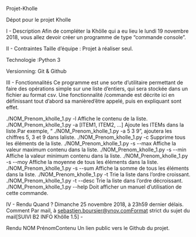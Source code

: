 Projet-Kholle

Dépot pour le projet Kholle

I - Description
Afin de compléter la Khôlle qui a eu lieu le lundi 19 novembre 2018, vous allez devoir créer un programme de type “commande console”.

II - Contraintes
Taille d’équipe : Projet à réaliser seul.

Technologie :Python 3

Versionning: Git & Github

III - Fonctionnalités
Ce programme est une sorte d’utilitaire permettant de faire des opérations simple sur une liste d’entiers, qui sera stockée dans un fichier au format csv.
Une fonctionnalité /commande est décrite ici en définissant tout d’abord sa manièred’être appelé, puis en expliquant sont effet.

./NOM_Prenom_kholle_1.py -l  Affiche le contenu de la liste.
./NOM_Prenom_kholle_1.py -a [ITEM1, ITEM2, ...] Ajoute les ITEMs dans la liste.Par exemple, “
./NOM_Prenom_kholle_1.py -a 5 3 9”,  ajoutera les chiffres 5, 3 et 9 dans laliste.
./NOM_Prenom_kholle_1.py -c Supprime tous les éléments de la liste.
./NOM_Prenom_kholle_1.py -s --max Affiche la valeur maximum contenu dans la liste.
./NOM_Prenom_kholle_1.py -s --min Affiche la valeur minimum contenu dans la liste.
./NOM_Prenom_kholle_1.py -s --moy Affiche la moyenne de tous les éléments dans la liste.
./NOM_Prenom_kholle_1.py -s --sum Affiche la somme de tous les éléments dans la liste.
./NOM_Prenom_kholle_1.py -t Trie la liste dans l’ordre croissant.
./NOM_Prenom_kholle_1.py -t --desc Trie la liste dans l’ordre décroissant.
./NOM_Prenom_kholle_1.py --help Doit afficher un manuel d’utilisation de cette commande.

IV - Rendu
Quand ?
Dimanche 25 novembre 2018, à 23h59 dernier délais.
Comment
Par mail, à ​sebastien.boursier@ynov.comFormat strict du sujet du mail[SUIVI B2 INFO Khôlle 1.5] -

Rendu ​NOM PrénomContenu
Un lien public vers le Github du projet.